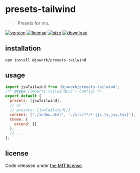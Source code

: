 # presets-tailwind
> Presets for me.

[![version][version-image]][version-url]
[![license][license-image]][license-url]
[![size][size-image]][size-url]
[![download][download-image]][download-url]

## installation
```shell
npm install @jswork/presets-tailwind
```

## usage
```js
import jswTailwind from '@jswork/presets-tailwind';
/** @type {import('tailwindcss').Config} */
export default {
  presets: [jswTailwind],
  // or
  // presets: [jswTailwind()]
  content: ['./index.html', './src/**/*.{js,ts,jsx,tsx}'],
  theme: {
    extend: {}
  },
  // ...
};
```

## license
Code released under [the MIT license](https://github.com/afeiship/presets-tailwind/blob/master/LICENSE.txt).

[version-image]: https://img.shields.io/npm/v/@jswork/presets-tailwind
[version-url]: https://npmjs.org/package/@jswork/presets-tailwind

[license-image]: https://img.shields.io/npm/l/@jswork/presets-tailwind
[license-url]: https://github.com/afeiship/presets-tailwind/blob/master/LICENSE.txt

[size-image]: https://img.shields.io/bundlephobia/minzip/@jswork/presets-tailwind
[size-url]: https://github.com/afeiship/presets-tailwind/blob/master/dist/index.min.js

[download-image]: https://img.shields.io/npm/dm/@jswork/presets-tailwind
[download-url]: https://www.npmjs.com/package/@jswork/presets-tailwind
